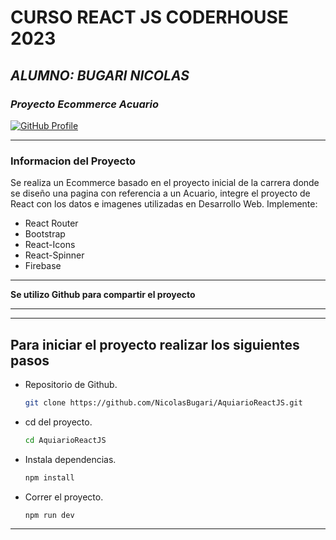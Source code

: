 # **CURSO REACT JS CODERHOUSE 2023**

## *ALUMNO: BUGARI NICOLAS*

### *Proyecto Ecommerce Acuario*
[![GitHub Profile](https://img.shields.io/badge/GitHub-informational?style=for-the-badge&logo=GitHub&logoColor=fff&color=23272d)](https://github.com/NicolasBugari/AquiarioReactJS.git)

---

### **Informacion del Proyecto**

Se realiza un Ecommerce basado en el proyecto inicial de la carrera donde se diseño una pagina con referencia a un Acuario, integre el proyecto de React con los datos e imagenes utilizadas en Desarrollo Web.
Implemente:

- React Router
- Bootstrap
- React-Icons
- React-Spinner
- Firebase

---

**Se utilizo Github para compartir el proyecto**

---


---
## **Para iniciar el proyecto realizar los siguientes pasos**

- Repositorio de Github.

  ```bash
  git clone https://github.com/NicolasBugari/AquiarioReactJS.git
  ```
- cd del proyecto.

  ```bash
  cd AquiarioReactJS
  ```
- Instala dependencias.

  ```bash
  npm install
  ```
- Correr el proyecto.
  ```bash
  npm run dev
  ```
---
